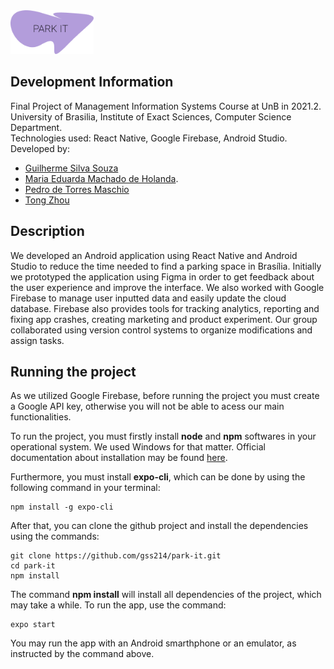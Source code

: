 <img src="https://github.com/gss214/park-it/blob/main/assets/app_logo.png" height="70">

## Development Information
Final Project of Management Information Systems Course at UnB in 2021.2. \
University of Brasilia, Institute of Exact Sciences, Computer Science Department. \
Technologies used: React Native, Google Firebase, Android Studio. \
Developed by: 
- [Guilherme Silva Souza](https://github.com/gss214) 
- [Maria Eduarda Machado de Holanda](https://github.com/dudaholandah). 
- [Pedro de Torres Maschio](https://github.com/pedro-maschio)
- [Tong Zhou](https://github.com/Tong00020) 

## Description

We developed an Android application using React Native and Android Studio to reduce the time needed to find a parking space in Brasília. Initially we prototyped the application using Figma in order to get feedback about the user experience and improve the interface. We also worked with Google Firebase to manage user inputted data and easily update the cloud database. Firebase also provides tools for tracking analytics, reporting and fixing app crashes, creating marketing and product experiment. Our group collaborated using version control systems to organize modifications and assign tasks.

## Running the project

As we utilized Google Firebase, before running the project you must create a Google API key, otherwise you will not be able to acess our main functionalities. 

To run the project, you must firstly install **node** and **npm** softwares in your operational system. We used Windows for that matter. Official documentation about installation may be found [here](https://nodejs.org/en/download/).

Furthermore, you must install **expo-cli**, which can be done by using the following command in your terminal:
```
npm install -g expo-cli
```

After that, you can clone the github project and install the dependencies using the commands:

```
git clone https://github.com/gss214/park-it.git
cd park-it
npm install
```

The command **npm install** will install all dependencies of the project, which may take a while. To run the app, use the command:

```
expo start
```

You may run the app with an Android smarthphone or an emulator, as instructed by the command above.
